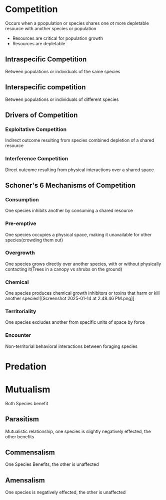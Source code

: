 
# Competition
Occurs when a ppopulation or species shares one ot more depletable resource with another species or population
- Resources are critical for population growth
- Resources are depletable

## Intraspecific Competition
Between populations or individuals of the same species

## Interspecific competition
Between populations or individuals of different species

## Drivers of Competition
### Exploitative Competition
Indirect outcome resulting from species combined depletion of a shared resource
### Interference Competition
Direct outcome resulting from physical interactions over a shared space

## Schoner's 6 Mechanisms of Competition
### Consumption
One species inhibits another by consuming a shared resource

### Pre-emptive
One species occupies a physical space, making it unavailable for other species(crowding them out)
### Overgrowth
One species grows directly over another species, with or without physically contacting it(Trees in a canopy vs shrubs on the ground)

### Chemical
One species produces chemical growth inhibitors or toxins that harm or kill another species![[Screenshot 2025-01-14 at 2.48.46 PM.png]]

### Territoriality
One species excludes another from specific units of space by force
### Encounter
Non-territorial behavioral interactions between foraging species


# Predation

# Mutualism
Both Species benefit
## Parasitism
Mutualistic relationship, one species is slightly negatively effected, the other benefits
## Commensalism
One Species Benefits, the other is unaffected
## Amensalism
One species is negatively effected, the other is unaffected

